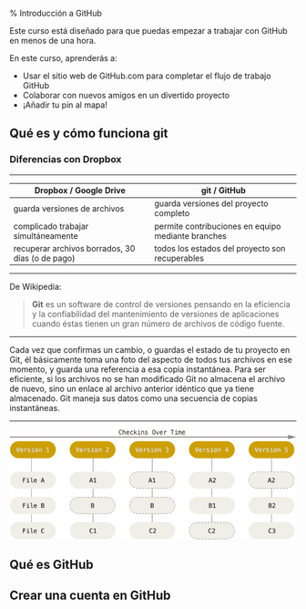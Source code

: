 % Introducción a GitHub

Este curso está diseñado para que puedas empezar a trabajar con GitHub en menos de una hora. 

En este curso, aprenderás a:

- Usar el sitio web de GitHub.com para completar el flujo de trabajo GitHub
- Colaborar con nuevos amigos en un divertido proyecto
- ¡Añadir tu pin al mapa!

## Qué es y cómo funciona git

### Diferencias con Dropbox

-------

Dropbox / Google Drive | git / GitHub
--------|-----
guarda versiones de archivos | guarda versiones del proyecto completo
complicado trabajar simultáneamente | permite contribuciones en equipo mediante branches
recuperar archivos borrados, 30 días (o de pago) | todos los estados del proyecto son recuperables

-------

De Wikipedia:

> **Git** es un software de control de versiones pensando en la eficiencia y la confiabilidad del mantenimiento de versiones de aplicaciones cuando éstas tienen un gran número de archivos de código fuente.

----

Cada vez que confirmas un cambio, o guardas el estado de tu proyecto en Git, él básicamente toma una foto del aspecto de todos tus archivos en ese momento, y guarda una referencia a esa copia instantánea. Para ser eficiente, si los archivos no se han modificado Git no almacena el archivo de nuevo, sino un enlace al archivo anterior idéntico que ya tiene almacenado. Git maneja sus datos como una secuencia de copias instantáneas.

----

![Capturas](img/snapshots.png)

## Qué es GitHub

## Crear una cuenta en GitHub